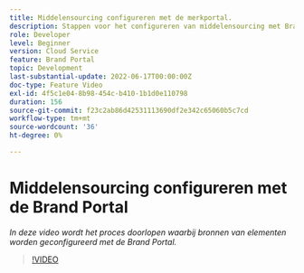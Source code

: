 ```yaml
---
title: Middelensourcing configureren met de merkportal.
description: Stappen voor het configureren van middelensourcing met Brand Portal
role: Developer
level: Beginner
version: Cloud Service
feature: Brand Portal
topic: Development
last-substantial-update: 2022-06-17T00:00:00Z
doc-type: Feature Video
exl-id: 4f5c1e04-8b98-454c-b410-1b1d0e110798
duration: 156
source-git-commit: f23c2ab86d42531113690df2e342c65060b5c7cd
workflow-type: tm+mt
source-wordcount: '36'
ht-degree: 0%

---
```


# Middelensourcing configureren met de Brand Portal

*In deze video wordt het proces doorlopen waarbij bronnen van elementen worden geconfigureerd met de Brand Portal.*

>[!VIDEO](https://video.tv.adobe.com/v/335451?quality=12&learn=on)
